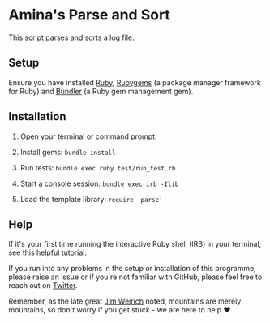 # Amina's Parse and Sort

This script parses and sorts a log file.

## Setup 

Ensure you have installed [Ruby](https://www.ruby-lang.org/en/downloads/), [Rubygems](https://rubygems.org/pages/download) (a package manager framework for Ruby) and [Bundler](https://bundler.io/) (a Ruby gem management gem).

## Installation 
1. Open your terminal or command prompt.

2. Install gems: ```bundle install```

3. Run tests: ```bundle exec ruby test/run_test.rb```

4. Start a console session: ```bundle exec irb -Ilib```

5. Load the template library: ```require 'parse'```

## Help

If it's your first time running the interactive Ruby shell (IRB) in your terminal, see this [helpful tutorial](https://www.digitalocean.com/community/tutorials/how-to-use-irb-to-explore-ruby). 

If you run into any problems in the setup or installation of this programme, please raise an issue or if you're not familiar with GitHub, please feel free to reach out on [Twitter](https://twitter.com/a_adewusi). 

Remember, as the late great [Jim Weirich](https://github.com/benlangfeld/ruby-koans/blob/master/README.rdoc) noted, mountains are merely mountains, so don't worry if you get stuck - we are here to help :heart: